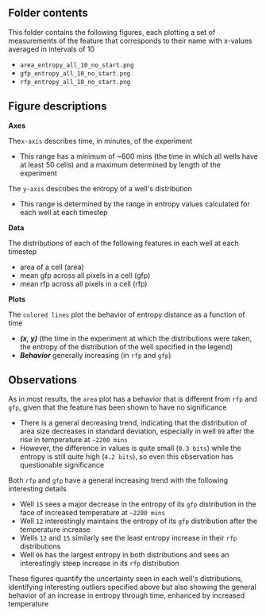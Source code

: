 ## Folder contents

This folder contains the following figures, each plotting a set of measurements of the feature that corresponds to their name with x-values averaged in intervals of 10
- `area_entropy_all_10_no_start.png`
- `gfp_entropy_all_10_no_start.png`
- `rfp_entropy_all_10_no_start.png`

## Figure descriptions
**Axes**

The`x-axis` describes time, in minutes, of the experiment
- This range has a minimum of ~600 mins (the time in which all wells have at least 50 cells) and a maximum determined by length of the experiment

The `y-axis` describes the entropy of a well's distribution
- This range is determined by the range in entropy values calculated for each well at each timestep

**Data**

The distributions of each of the following features in each well at each timestep
- area of a cell (area)
- mean gfp across all pixels in a cell (gfp)
- mean rfp across all pixels in a cell (rfp)

**Plots**

The `colored lines` plot the behavior of entropy distance as a function of time
- ***(x, y)*** (the time in the experiment at which the distributions were taken, the entropy of the distribution of the well specified in the legend)
- ***Behavior*** generally increasing (in `rfp` and `gfp`)

## Observations
As in most results, the `area` plot has a behavior that is different from `rfp` and `gfp`, given that the feature has been shown to have no significance
- There is a general decreasing trend, indicating that the distribution of area size decreases in standard deviation, especially in well `09` after the rise in temperature at `~2200 mins`
- However, the difference in values is quite small (`0.3 bits`) while the entropy is still quite high (`4.2 bits`), so even this observation has questionable significance

Both `rfp` and `gfp` have a general increasing trend with the following interesting details
- Well `15` sees a major decrease in the entropy of its `gfp` distribution in the face of increased temperature at `~2200 mins`
- Well `12` interestingly maintains the entropy of its `gfp` distribution after the temperature increase
- Wells `12` and `15` similarly see the least entropy increase in their `rfp` distributions
- Well `06` has the largest entropy in both distributions and sees an interestingly steep increase in its `rfp` distribution

These figures quantify the uncertainty seen in each well's distributions, identifying interesting outliers specified above but also showing the general behavior of 
an increase in entropy through time, enhanced by increased temperature
